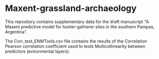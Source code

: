 # Maxent-grassland-archaeology
This repository contains supplementary data for the draft manuscript "A Maxent predictive model for hunter-gatherer sites in the southern Pampas, Argentina".

The Corr_test_ENMTools.csv file contains the results of the Correlation Pearson correlation coefficient used to tests Multicollinearity between predictors (evironmental layers).
